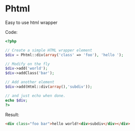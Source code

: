 # Phtml 
Easy to use html wrapper 

Code:
```php
<?php

// Create a simple HTML wrapper element
$div = Phtml::div(array('class' => 'foo'), 'hello ');

// Modify on the fly
$div->add('world');
$div->addClass('bar');

// Add another element
$div->add(Html::div(array(),'subdiv'));

// and just echo when done.
echo $div;
?>
```

Result:
```html
<div class="foo bar">hello world!<div>subdiv</div></div>
```

